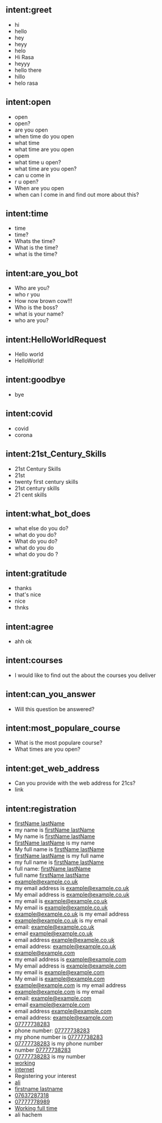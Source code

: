 ## intent:greet
- hi
- hello
- hey
- heyy
- helo
- Hi Rasa
- heyyy
- hello there
- hillo
- helo rasa

## intent:open
- open
- open?
- are you open
- when time do you open
- what time
- what time are you open
- opem
- what time u open?
- what time are you open?
- can u come in
- r u open?
- When are you open
- when can I come in and find out more about this?

## intent:time
- time
- time?
- Whats the time?
- What is the time?
- what is the time?

## intent:are_you_bot
- Who are you?
- who r you
- How now brown cow!!!
- Who is the boss?
- what is your name?
- who are you?

## intent:HelloWorldRequest
- Hello world
- HelloWorld!

## intent:goodbye
- bye

## intent:covid
- covid
- corona

## intent:21st_Century_Skills
- 21st Century Skills
- 21st
- twenty first century skills
- 21st century skills
- 21 cent skills

## intent:what_bot_does
- what else do you do?
- what do you do?
- What do you do?
- what do you do
- what do you do ?

## intent:gratitude
- thanks
- that's nice
- nice
- thnks

## intent:agree
- ahh ok

## intent:courses
- I would like to find out the about the courses you deliver

## intent:can_you_answer
- Will this question be answered?

## intent:most_populare_course
- What is the most populare course?
- What times are you open?

## intent:get_web_address
- Can you provide with the web address for 21cs?
- link

## intent:registration
- [firstName lastName](full_name)
- my name is [firstName lastName](full_name)
- My name is [firstName lastName](full_name)
- [firstName lastName](full_name) is my name
- My full name is [firstName lastName](full_name)
- [firstName lastName](full_name) is my full name
- my full name is [firstName lastName](full_name)
- full name: [firstName lastName](full_name)
- full name [firstName lastName](full_name)
- [example@example.co.uk](email_address)
- my email address is [example@example.co.uk](email_address)
- My email address is [example@example.co.uk](email_address)
- my email is [example@example.co.uk](email_address)
- My email is [example@example.co.uk](email_address)
- [example@example.co.uk](email_address) is my email address
- [example@example.co.uk](email_address) is my email
- email: [example@example.co.uk](email_address)
- email [example@example.co.uk](email_address)
- email address [example@example.co.uk](email_address)
- email address: [example@example.co.uk](email_address)
- [example@example.com](email_address)
- my email address is [example@example.com](email_address)
- My email address is [example@example.com](email_address)
- my email is [example@example.com](email_address)
- My email is [example@example.com](email_address)
- [example@example.com](email_address) is my email address
- [example@example.com](email_address) is my email
- email: [example@example.com](email_address)
- email [example@example.com](email_address)
- email address [example@example.com](email_address)
- email address: [example@example.com](email_address)
- [07777738283](phone_number)
- phone number: [07777738283](phone_number)
- my phone number is [07777738283](phone_number)
- [07777738283](phone_number) is my phone number
- number [07777738283](phone_number)
- [07777738283](phone_number) is my number
- [working](status)
- [internet](find_out)
- Registering your interest
- [ali](full_name)
- [firstname lastname](full_name)
- [07637287318](phone_number)
- [07777778989](phone_number)
- [Working full time](status)
- ali hachem
